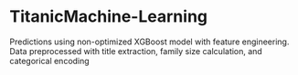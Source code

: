 # TitanicMachine-Learning
Predictions using non-optimized XGBoost model with feature engineering. Data preprocessed with title extraction, family size calculation, and categorical encoding
